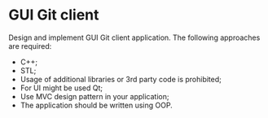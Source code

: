 # GUI Git client

Design and implement GUI Git client application.
The following approaches are required:
- C++;
- STL;
- Usage of additional libraries or 3rd party code is prohibited;
- For UI might be used Qt;
- Use MVC design pattern in your application;
- The application should be written using OOP.
